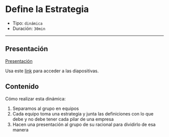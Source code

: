 # Define la Estrategia

* Tipo: `dinámica`
* Duración: `30min`

***

## Presentación

[Presentación](https://docs.google.com/presentation/d/e/2PACX-1vRMsPigMLG_RRTZ5okpGHr6qKSrEEgbAPa1ZWD_m4Yj3nOdy5KPJqALtrejTs9fpD5pdjDN5dr_fjDV/pub?start=false&loop=false&delayms=3000)

Usa este [link](https://docs.google.com/presentation/d/11wq77zr0v6720D2PCbC4lODWnunArjJ0AOolbkniCaY/edit#slide=id.g38869c417c_0_27)
para acceder a las diapositivas.

## Contenido

Cómo realizar esta dinámica:

1. Separamos al grupo en equipos
2. Cada equipo toma una estrategia y junta las definiciones con lo que debe y
   no debe tener cada pilar de una empresa
3. Hacen una presentación al grupo de su racional para dividirlo de esa manera